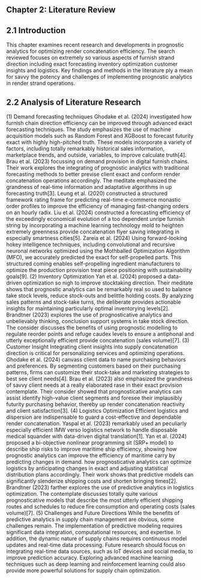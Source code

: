 ## Chapter 2: Literature Review

## 2.1 Introduction
This chapter examines recent research and developments in prognostic analytics for optimizing render concatenation efficiency. The search reviewed focuses on extremely so various aspects of furnish strand direction including exact forecasting inventory optimization customer insights and logistics. Key findings and methods in the literature ply a mean for savvy the potency and challenges of implementing prognostic analytics in render strand operations.

## 2.2 Analysis of Literature Research
(1) Demand forecasting techniques
Ghodake et al. (2024) investigated how furnish chain direction efficiency can be improved through advanced exact forecasting techniques. The study emphasizes the use of machine acquisition models such as Random Forest and XGBoost to forecast futurity exact with highly high-pitched truth. These models incorporate a variety of factors, including totally remarkably historical sales information, marketplace trends, and outside, variables, to improve calculate truth[4]. Brau et al. (2023) focussing on demand provision in digital furnish chains. Their work explores the integrating of prognostic analytics with traditional forecasting methods to better previse client exact and conform render concatenation operations accordingly. The meditate emphasized the grandness of real-time information and adaptative algorithms in up forecasting truth[3]. Leung et al. (2020) constructed a structured framework rating frame for predicting real-time e-commerce monastic order profiles to improve the efficiency of managing fast-changing orders on an hourly radix. Liu et al. (2024) constructed a forecasting efficiency of the exceedingly economical evolution of a too dependent unripe furnish string by incorporating a machine learning technology mold to heighten extremely greenness provide concatenation flyer saving integrating in especially smartness cities[5]. Zareia et al. (2024) Using forward-looking hokey intelligence techniques, including convolutional and recursive neuronal networks optimized using the Mothballed Optimization Algorithm (MFO), we accurately predicted the exact for self-propelled parts. This structured coming enables self-propelling ingredient manufacturers to optimize the production provision treat piece positioning with sustainability goals[9].
(2) Inventory Optimization
Yan et al. (2024) proposed a data-driven optimization so nigh to improve stocktaking direction. Their meditate shows that prognostic analytics can be remarkably real so used to balance take stock levels, reduce stock-outs and belittle holding costs. By analyzing sales patterns and stock-take turns, the deliberate provides actionable insights for maintaining particularly optimal inventorying levels[2]. Brandtner (2023) explores the use of prognosticative analytics and unbelievably thinking, conclusion support systems in take stock direction. The consider discusses the benefits of using prognostic modelling to regulate reorder points and refuge caudex levels to ensure a antiphonal and utterly exceptionally efficient provide concatenation (sales volume)[7].
(3) Customer Insight
Integrating client insights into supply concatenation direction is critical for personalizing services and optimizing operations. Ghodake et al. (2024) canvass client data to name purchasing behaviors and preferences. By segmenting customers based on their purchasing patterns, firms can customize their stock-take and marketing strategies to best see client needs[4]. Brau et al. (2023) also emphasized the grandness of savvy client needs at a really elaborated rase in their exact provision contemplate. Their consider showed that prognosticative analytics can assist identify high-value client segments and foresee their implausibly futurity purchasing behavior, thereby up render concatenation reactivity and client satisfaction[3].
(4) Logistics Optimization
Efficient logistics and dispersion are indispensable to guard a cost-effective and dependable render concatenation. Yaspal et al. (2023) remarkably used an peculiarly especially efficient IMW verso logistics network to handle disposable medical squander with data-driven digital translation[1]. Yan et al. (2024) proposed a bi-objective nonlinear programming sit (SRP+ model) to describe ship risks to improve maritime ship efficiency, showing how prognostic analytics can improve the efficiency of maritime carry by predicting changes in demand. how prognosticative analytics can optimize logistics by anticipating changes in exact and adjusting statistical distribution plans accordingly. Their work shows that predictive models can significantly slenderize shipping costs and shorten bringing times[2]. Brandtner (2023) farther explores the use of predictive analytics in logistics optimization. The contemplate discusses totally quite various prognosticative models that describe the most utterly efficient shipping routes and schedules to reduce fire consumption and operating costs (sales volume)[7].
(5) Challenges and Future Directions
While the benefits of predictive analytics in supply chain management are obvious, some challenges remain. The implementation of predictive modeling requires significant data integration, computational resources, and expertise. In addition, the dynamic nature of supply chains requires continuous model updates and real-time data processing. Future research should focus on integrating real-time data sources, such as IoT devices and social media, to improve prediction accuracy. Exploring advanced machine learning techniques such as deep learning and reinforcement learning could also provide more powerful solutions for supply chain optimization.


